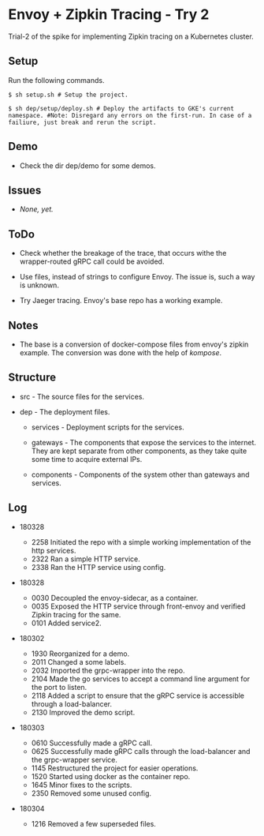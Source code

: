 Envoy + Zipkin Tracing - Try 2
==============================

  Trial-2 of the spike for implementing Zipkin tracing on a Kubernetes cluster.

Setup
-----
Run the following commands.

```
$ sh setup.sh # Setup the project.

$ sh dep/setup/deploy.sh # Deploy the artifacts to GKE's current namespace. #Note: Disregard any errors on the first-run. In case of a failiure, just break and rerun the script.
```

Demo
----

* Check the dir dep/demo for some demos.

Issues
------

* *None, yet.*

ToDo
----

* Check whether the breakage of the trace, that occurs withe the wrapper-routed gRPC call could be avoided.

* Use files, instead of strings to configure Envoy. The issue is, such a way is unknown.

* Try Jaeger tracing. Envoy's base repo has a working example.

Notes
-----

* The base is a conversion of docker-compose files from envoy's zipkin example. The conversion was done with the help of *kompose*.

Structure
---------

* src - The source files for the services.

* dep - The deployment files.

  * services - Deployment scripts for the services.

  * gateways - The components that expose the services to the internet. They are kept separate from other components, as they take quite some time to acquire external IPs.

  * components - Components of the system other than gateways and services.

Log
---

* 180328

  * 2258  Initiated the repo with a simple working implementation of the http services.
  * 2322  Ran a simple HTTP service.
  * 2338  Ran the HTTP service using config.

* 180328

  * 0030  Decoupled the envoy-sidecar, as a container.
  * 0035  Exposed the HTTP service through front-envoy and verified Zipkin tracing for the same.
  * 0101  Added service2.

* 180302

  * 1930  Reorganized for a demo.
  * 2011  Changed a some labels.
  * 2032  Imported the grpc-wrapper into the repo.
  * 2104  Made the go services to accept a command line argument for the port to listen.
  * 2118  Added a script to ensure that the gRPC service is accessible through a load-balancer.
  * 2130  Improved the demo script.

* 180303

  * 0610  Successfully made a gRPC call.
  * 0625  Successfully made gRPC calls through the load-balancer and the grpc-wrapper service.
  * 1145  Restructured the project for easier operations.
  * 1520  Started using docker as the container repo.
  * 1645  Minor fixes to the scripts.
  * 2350  Removed some unused config.

* 180304

  * 1216  Removed a few superseded files.
